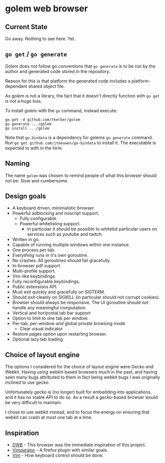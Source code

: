 # golem web browser

## Current State

Go away. Nothing to see here. Yet.

## `go get` / `go generate`

Golem does not follow go conventions that `go generate` is to be run by the
author and generated code stored in the repository.

Reason for this is that platform the generated code includes a platform-
dependant shared object file.

As golem is not a library, the fact that it doesn't directly function with
`go get` is not a huge loss.

To install golem with the `go` command, instead execute:

    go get -d github.com/tkerber/golem
    go generate .../golem
    go install .../golem

Note that `go-bindata` is a dependency for golems `go generate` command.
Run `go get github.com/jteeuwen/go-bindata` to install it. The executable
is expected to with in the `PATH`.

## Naming

The name `golem` was chosen to remind people of what this browser should not
be: Slow and cumbersome.

## Design goals

* A keyboard driven, minimalistic browser.
* Powerful adblocking and noscript support.
  * Fully configurable.
  * Powerful whitelisting support.
    * In particular it should be possible to whitelist particular users
      on services such as youtube and twitch.
* Written in go.
* Capable of running multiple windows within one instance.
* One process per tab.
* *Everything* runs in it's own goroutine.
* No crashes. All goroutines should fail gracefully.
* In-browser pdf support.
* Multi-profile support.
* Vim-like keybindings.
* Fully reconfigurable keybindings.
* Public extensions API.
* Must exit quickly and gracefully on SIGTERM.
* Should exit cleanly on SIGKILL (in particular should not corrupt cookies).
* Browser should always be responsive. The UI goroutine should not handle
  any meaningful computation.
* Vertical and horizontal tab bar support
* Option to limit to one tab per window.
* Per-tab, per-window *and* global private browsing mode
  * Clear visual indicator
* Restore pages *option* upon restarting browser.
* Optional lazy tab loading

## Choice of layout engine

The options I considered for the choice of layout engine were Gecko and
Webkit. Having using webkit-based browsers much in the past, and having
seen many bugs attributed to them in fact being webkit bugs I was originally
inclined to use gecko.

Unfortunately gecko is (no longer) built for embedding into applications,
and it has no stable API to do so. As a result a gecko-based browser would
be very difficult to maintain.

I chose to use webkit instead, and to focus the energy on ensuring that
webkit can crash at most one tab at a time.

## Inspiration

* [DWB](http://portix.bitbucket.org/dwb/) - This browser was the immediate
  inspiration of this project.
* [Vimperator](http://www.vimperator.org/vimperator/) - A firefox plugin with
  similar goals.
* [Vim](http://www.vim.org/) - How keyboard control should be done.
